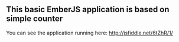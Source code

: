 ## This basic EmberJS application is based on simple counter

You can see the application running here: http://jsfiddle.net/6tZhR/1/
